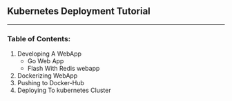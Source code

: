 ## Kubernetes Deployment Tutorial
*************

### Table of Contents:
 1. Developing A WebApp
    - Go Web App
    - Flash With Redis webapp
2. Dockerizing WebApp
3. Pushing to Docker-Hub
4. Deploying To kubernetes Cluster
